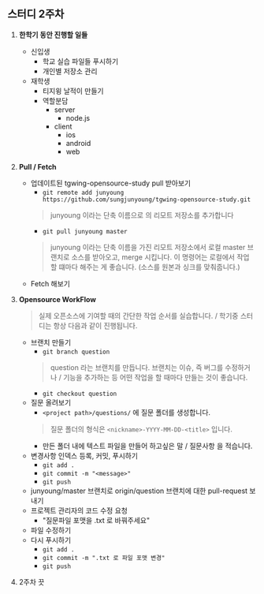 ## 스터디 2주차


1. **한학기 동안 진행할 일들**
    - 신입생
        - 학교 실습 파일들 푸시하기
        - 개인별 저장소 관리
    - 재학생
        - 티지윙 날적이 만들기
        - 역할분담
            - server
                - node.js
            - client
                - ios
                - android
                - web
2. **Pull / Fetch**
    - 업데이트된 tgwing-opensource-study pull 받아보기
        - `git remote add junyoung https://github.com/sungjunyoung/tgwing-opensource-study.git`
        > junyoung 이라는 단축 이름으로 <url> 의 리모트 저장소를 추가합니다
        - `git pull junyoung master`
        > junyoung 이라는 단축 이름을 가진 리모트 저장소에서 로컬 master 브랜치로 소스를 받아오고, merge 시킵니다.
        이 명령어는 로컬에서 작업할 떄마다 해주는 게 좋습니다. (소스를 원본과 싱크를 맞춰줍니다.)
    - Fetch 해보기
        
3. **Opensource WorkFlow**
    > 실제 오픈소스에 기여할 때의 간단한 작업 순서를 실습합니다. / 학기중 스터디는 항상 다음과 같이 진행됩니다.
  
    - 브랜치 만들기
        - `git branch question`
        > question 라는 브랜치를 만듭니다. 브랜치는 이슈, 즉 버그를 수정하거나 / 기능을 추가하는 등 어떤 작업을 할 때마다 만들는 것이 좋습니다.
        - `git checkout question`
    - 질문 올려보기
        - `<project path>/questions/` 에 질문 폴더를 생성합니다.
        > 질문 폴더의 형식은 `<nickname>-YYYY-MM-DD-<title>` 입니다.
        - 만든 폴더 내에 텍스트 파일을 만들어 하고싶은 말 / 질문사항 을 적습니다.
    - 변경사항 인덱스 등록, 커밋, 푸시하기
        - `git add .`
        - `git commit -m "<message>"`
        - `git push`
    - junyoung/master 브랜치로 origin/question 브랜치에 대한 pull-request 보내기
    - 프로젝트 관리자의 코드 수정 요청
        - "질문파일 포맷을 .txt 로 바꿔주세요"
    - 파일 수정하기
    - 다시 푸시하기
        - `git add .`
        - `git commit -m ".txt 로 파일 포맷 변경"`
        - `git push`
        
4. 2주차 끗
    

